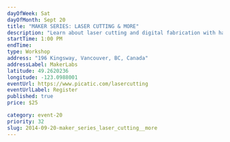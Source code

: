 ```yaml
---
dayOfWeek: Sat
dayOfMonth: Sept 20
title: "MAKER SERIES: LASER CUTTING & MORE"
description: "Learn about laser cutting and digital fabrication with hands on making at MakerLabs"
startTime: 1:00 PM
endTime: 
type: Workshop
address: "196 Kingsway, Vancouver, BC, Canada"
addressLabel: MakerLabs
latitude: 49.2620236
longitude: -123.0988001
eventUrl: https://www.picatic.com/lasercutting
eventUrlLabel: Register
published: true
price: $25

category: event-20
priority: 32
slug: 2014-09-20-maker_series_laser_cutting__more
---
```

